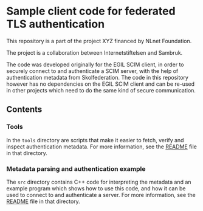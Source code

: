 # Sample client code for federated TLS authentication

This repository is a part of the project XYZ financed by NLnet Foundation.

The project is a collaboration between Internetstiftelsen and Sambruk.

The code was developed originally for the EGIL SCIM client, in order to
securely connect to and authenticate a SCIM server, with the help of
authentication metadata from Skolfederation. The code in this repository
however has no dependencies on the EGIL SCIM client and can be re-used in
other projects which need to do the same kind of secure communication.

## Contents

### Tools
In the `tools` directory are scripts that make it easier to fetch, verify
and inspect authentication metadata. For more information, see the
[README](tools/README.md) file in that directory.

### Metadata parsing and authentication example
The `src` directory contains C++ code for interpreting the metadata and
an example program which shows how to use this code, and how it can be used
to connect to and authenticate a server. For more information, see the
[README](src/README.md) file in that directory.
